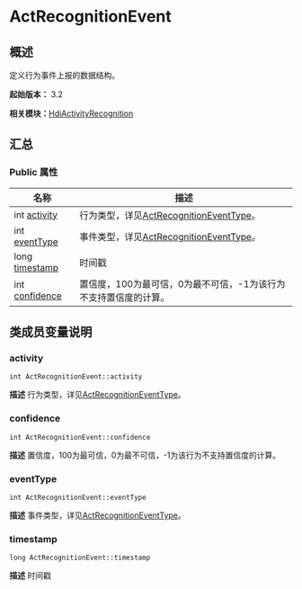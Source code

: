 # ActRecognitionEvent


## 概述

定义行为事件上报的数据结构。

**起始版本：** 3.2

**相关模块：**[HdiActivityRecognition](_hdi_activity_recognition.md)


## 汇总


### Public 属性

| 名称 | 描述 | 
| -------- | -------- |
| int [activity](#activity) | 行为类型，详见[ActRecognitionEventType](_hdi_activity_recognition.md#actrecognitioneventtype)。  | 
| int [eventType](#eventtype) | 事件类型，详见[ActRecognitionEventType](_hdi_activity_recognition.md#actrecognitioneventtype)。  | 
| long [timestamp](#timestamp) | 时间戳  | 
| int [confidence](#confidence) | 置信度，100为最可信，0为最不可信，-1为该行为不支持置信度的计算。  | 


## 类成员变量说明


### activity

```
int ActRecognitionEvent::activity
```
**描述**
行为类型，详见[ActRecognitionEventType](_hdi_activity_recognition.md#actrecognitioneventtype)。


### confidence

```
int ActRecognitionEvent::confidence
```
**描述**
置信度，100为最可信，0为最不可信，-1为该行为不支持置信度的计算。


### eventType

```
int ActRecognitionEvent::eventType
```
**描述**
事件类型，详见[ActRecognitionEventType](_hdi_activity_recognition.md#actrecognitioneventtype)。


### timestamp

```
long ActRecognitionEvent::timestamp
```
**描述**
时间戳
